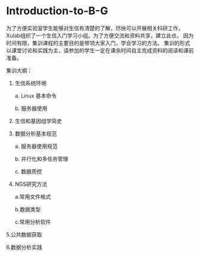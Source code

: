 # Introduction-to-B-G

为了方便实验室学生能够对生信有清楚的了解，尽快可以开展相关科研工作，Xulab组织了一个生信入门学习小组。为了方便交流和资料共享，建立此仓。 
因为时间有限，集训课程的主要目的是带领大家入门，学会学习的方法。
集训的形式以课堂讨论和实践为主，请参加的学生一定在课余时间自主完成资料的阅读和课前准备。


集训大纲：  


1. 生信系统环境
  
      a. Linux 基本命令
  
      b. 服务器使用


2. 生信和基因组学简史


3. 数据分析基本规范
  
    a. 服务器使用规范
  
    b. 并行化和多任务管理
  
    c. 数据质控


4. NGS研究方法
  
    a.常用文件格式
  
    b.数据类型
  
    c.常用分析软件
  

5.公共数据获取


6.数据分析实践
